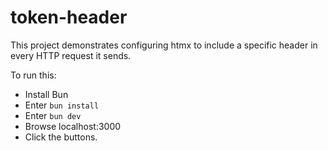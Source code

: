 # token-header

This project demonstrates configuring htmx to
include a specific header in every HTTP request it sends.

To run this:

- Install Bun
- Enter `bun install`
- Enter `bun dev`
- Browse localhost:3000
- Click the buttons.
